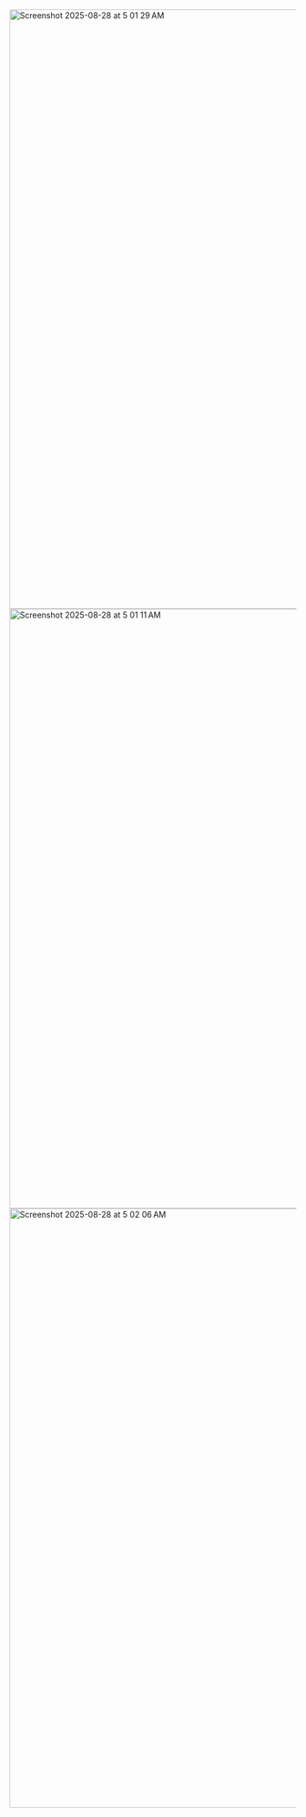 <img width="1680" height="1050" alt="Screenshot 2025-08-28 at 5 01 29 AM" src="https://github.com/user-attachments/assets/12735c88-8be2-4ba6-976d-3ff86bee1df8" />
<img width="1680" height="1050" alt="Screenshot 2025-08-28 at 5 01 11 AM" src="https://github.com/user-attachments/assets/c7ad771d-284c-476d-a93d-e03f65be33bd" />

<img width="1680" height="1050" alt="Screenshot 2025-08-28 at 5 02 06 AM" src="https://github.com/user-attachments/assets/f2730d72-bd4c-480f-83d3-cc1e91989d79" />
